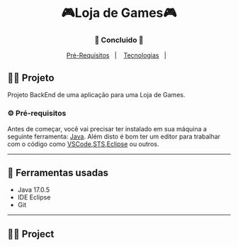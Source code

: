 <h1 align="center">
    🎮Loja de Games🎮

</h1>
<h3 align="center"> 
  🚧  Concluido 🚧
</h3>

<p align="center">
  <a href="#-pré-requisitos">Pré-Requisitos</a>&nbsp;&nbsp;&nbsp;|&nbsp;&nbsp;&nbsp;
    <a href="#-ferramentas-usadas">Tecnologias</a>&nbsp;&nbsp;&nbsp;|&nbsp;&nbsp;&nbsp;
</p>

## 🧑‍💻 Projeto 

Projeto BackEnd de uma aplicação para uma Loja de Games.

### ⚙ Pré-requisitos

Antes de começar, você vai precisar ter instalado em sua máquina a seguinte ferramenta:
[Java](https://www.java.com/).
Além disto é bom ter um editor para trabalhar com o código como [VSCode](https://code.visualstudio.com/),[STS](https://spring.io/),[Eclipse](https://eclipseide.org/) ou outros.

<hr/>

## 🚀 Ferramentas usadas
* Java 17.0.5
* IDE Eclipse
* Git

<hr/>

## 🧑‍💻 Project
